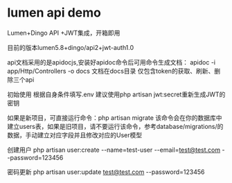# lumen api demo
Lumen+Dingo API +JWT集成，开箱即用


目前的版本lumen5.8+dingo/api2+jwt-auth1.0


api文档采用的是apidocjs,安装好apidoc命令后可用命令生成文档： apidoc -i app/Http/Controllers -o docs
文档在docs目录
仅包含token的获取、刷新、删除三个api


初始使用
根据自身条件填写.env
建议使用php artisan jwt:secret重新生成JWT的密钥


如果是新项目，可直接运行命令：php artisan migrate
该命令会在你的数据库中建立users表，如果是旧项目，请不要运行该命令，参考database/migrations/的数据，手动建立对应字段并且修改对应的User模型


创建用户
php artisan user:create --name=test-user --email=test@test.com --password=123456

密码更新
php artisan user:update test@test.com --password=123456
